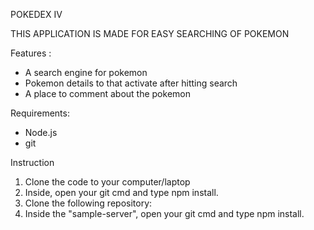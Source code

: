 POKEDEX IV

THIS APPLICATION IS MADE FOR EASY SEARCHING OF POKEMON

Features :
- A search engine for pokemon
- Pokemon details to that activate after hitting search
- A place to comment about the pokemon

Requirements:
- Node.js
- git

Instruction
1. Clone the code to your computer/laptop
2. Inside, open your git cmd and type npm install.
3. Clone the following repository:
4. Inside the "sample-server", open your git cmd and type npm install.
